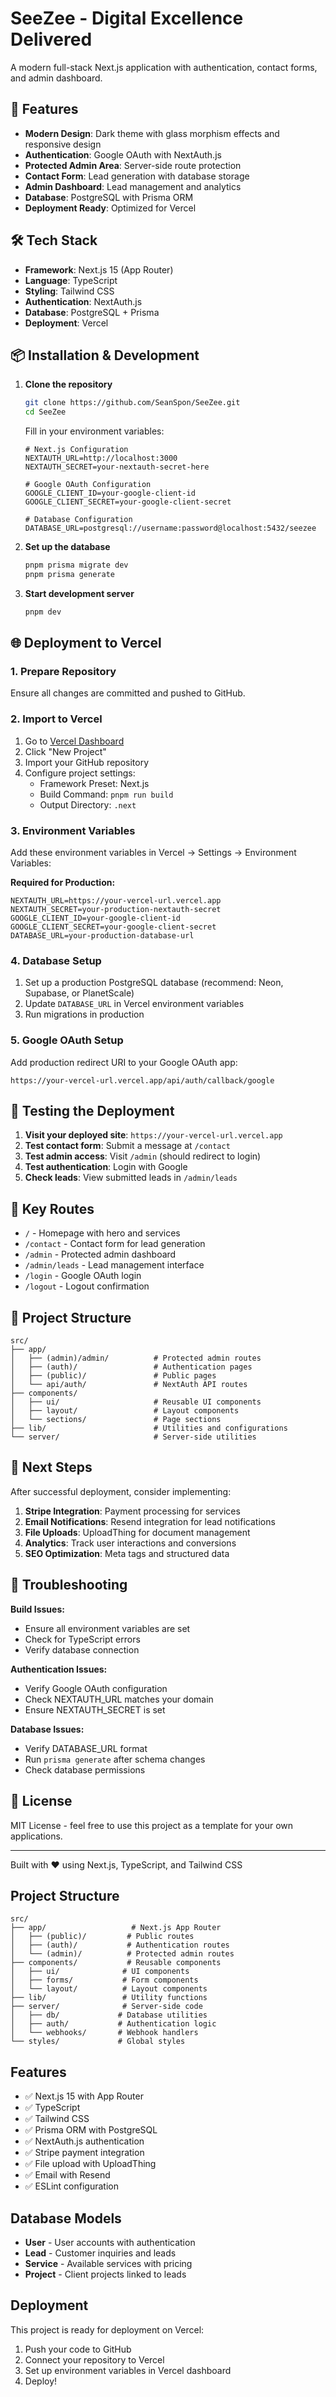 # SeeZee - Digital Excellence Delivered

A modern full-stack Next.js application with authentication, contact forms, and admin dashboard.

## 🚀 Features

- **Modern Design**: Dark theme with glass morphism effects and responsive design
- **Authentication**: Google OAuth with NextAuth.js
- **Protected Admin Area**: Server-side route protection
- **Contact Form**: Lead generation with database storage
- **Admin Dashboard**: Lead management and analytics
- **Database**: PostgreSQL with Prisma ORM
- **Deployment Ready**: Optimized for Vercel

## 🛠 Tech Stack

- **Framework**: Next.js 15 (App Router)
- **Language**: TypeScript
- **Styling**: Tailwind CSS
- **Authentication**: NextAuth.js
- **Database**: PostgreSQL + Prisma
- **Deployment**: Vercel

## 📦 Installation & Development

1. **Clone the repository**
   ```bash
   git clone https://github.com/SeanSpon/SeeZee.git
   cd SeeZee
   ```
   
   Fill in your environment variables:
   ```env
   # Next.js Configuration
   NEXTAUTH_URL=http://localhost:3000
   NEXTAUTH_SECRET=your-nextauth-secret-here
   
   # Google OAuth Configuration
   GOOGLE_CLIENT_ID=your-google-client-id
   GOOGLE_CLIENT_SECRET=your-google-client-secret
   
   # Database Configuration
   DATABASE_URL=postgresql://username:password@localhost:5432/seezee
   ```

4. **Set up the database**
   ```bash
   pnpm prisma migrate dev
   pnpm prisma generate
   ```

5. **Start development server**
   ```bash
   pnpm dev
   ```

## 🌐 Deployment to Vercel

### 1. Prepare Repository
Ensure all changes are committed and pushed to GitHub.

### 2. Import to Vercel
1. Go to [Vercel Dashboard](https://vercel.com/dashboard)
2. Click "New Project"
3. Import your GitHub repository
4. Configure project settings:
   - Framework Preset: Next.js
   - Build Command: `pnpm run build`
   - Output Directory: `.next`

### 3. Environment Variables
Add these environment variables in Vercel → Settings → Environment Variables:

**Required for Production:**
```env
NEXTAUTH_URL=https://your-vercel-url.vercel.app
NEXTAUTH_SECRET=your-production-nextauth-secret
GOOGLE_CLIENT_ID=your-google-client-id
GOOGLE_CLIENT_SECRET=your-google-client-secret
DATABASE_URL=your-production-database-url
```

### 4. Database Setup
1. Set up a production PostgreSQL database (recommend: Neon, Supabase, or PlanetScale)
2. Update `DATABASE_URL` in Vercel environment variables
3. Run migrations in production

### 5. Google OAuth Setup
Add production redirect URI to your Google OAuth app:
```
https://your-vercel-url.vercel.app/api/auth/callback/google
```

## 🎯 Testing the Deployment

1. **Visit your deployed site**: `https://your-vercel-url.vercel.app`
2. **Test contact form**: Submit a message at `/contact`
3. **Test admin access**: Visit `/admin` (should redirect to login)
4. **Test authentication**: Login with Google
5. **Check leads**: View submitted leads in `/admin/leads`

## 📱 Key Routes

- `/` - Homepage with hero and services
- `/contact` - Contact form for lead generation
- `/admin` - Protected admin dashboard
- `/admin/leads` - Lead management interface
- `/login` - Google OAuth login
- `/logout` - Logout confirmation

## 🔧 Project Structure

```
src/
├── app/
│   ├── (admin)/admin/          # Protected admin routes
│   ├── (auth)/                 # Authentication pages
│   ├── (public)/               # Public pages
│   └── api/auth/               # NextAuth API routes
├── components/
│   ├── ui/                     # Reusable UI components
│   ├── layout/                 # Layout components
│   └── sections/               # Page sections
├── lib/                        # Utilities and configurations
└── server/                     # Server-side utilities
```

## 🚀 Next Steps

After successful deployment, consider implementing:

1. **Stripe Integration**: Payment processing for services
2. **Email Notifications**: Resend integration for lead notifications
3. **File Uploads**: UploadThing for document management
4. **Analytics**: Track user interactions and conversions
5. **SEO Optimization**: Meta tags and structured data

## 🐛 Troubleshooting

**Build Issues:**
- Ensure all environment variables are set
- Check for TypeScript errors
- Verify database connection

**Authentication Issues:**
- Verify Google OAuth configuration
- Check NEXTAUTH_URL matches your domain
- Ensure NEXTAUTH_SECRET is set

**Database Issues:**
- Verify DATABASE_URL format
- Run `prisma generate` after schema changes
- Check database permissions

## 📄 License

MIT License - feel free to use this project as a template for your own applications.

---

Built with ❤️ using Next.js, TypeScript, and Tailwind CSS

## Project Structure

```
src/
├── app/                   # Next.js App Router
│   ├── (public)/         # Public routes
│   ├── (auth)/           # Authentication routes
│   └── (admin)/          # Protected admin routes
├── components/           # Reusable components
│   ├── ui/              # UI components
│   ├── forms/           # Form components
│   └── layout/          # Layout components
├── lib/                 # Utility functions
├── server/              # Server-side code
│   ├── db/             # Database utilities
│   ├── auth/           # Authentication logic
│   └── webhooks/       # Webhook handlers
└── styles/             # Global styles
```

## Features

- ✅ Next.js 15 with App Router
- ✅ TypeScript
- ✅ Tailwind CSS
- ✅ Prisma ORM with PostgreSQL
- ✅ NextAuth.js authentication
- ✅ Stripe payment integration
- ✅ File upload with UploadThing
- ✅ Email with Resend
- ✅ ESLint configuration

## Database Models

- **User** - User accounts with authentication
- **Lead** - Customer inquiries and leads
- **Service** - Available services with pricing
- **Project** - Client projects linked to leads

## Deployment

This project is ready for deployment on Vercel:

1. Push your code to GitHub
2. Connect your repository to Vercel
3. Set up environment variables in Vercel dashboard
4. Deploy!